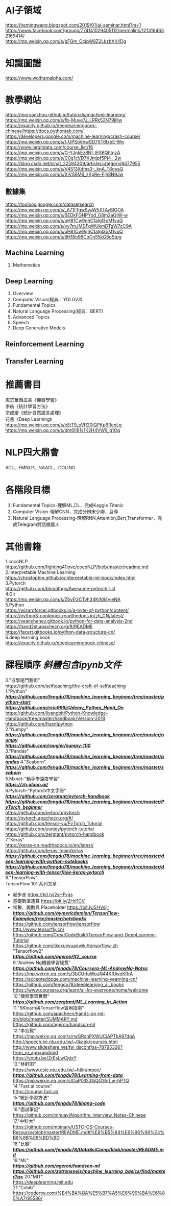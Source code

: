 # AI子領域
https://hemingwang.blogspot.com/2019/01/ai-seminar.html?m=1
https://www.facebook.com/groups/774141029405112/permalink/1213164632169414/  
https://mp.weixin.qq.com/s/gFGm_OcjpW8Z2LkzbX44Dg  
 
# 知識圖譜  
https://www.wolframalpha.com/  
  
# 教學網站  
https://morvanzhou.github.io/tutorials/machine-learning/  
https://mp.weixin.qq.com/s/fb-Muve7J_LRRk52N79jHw  
https://exacity.github.io/deeplearningbook-chinese/https://docs.pythontab.com/  
https://developers.google.com/machine-learning/crash-course/  
https://mp.weixin.qq.com/s/t-UPSoVnwSD7XT6IxbE-Wg  
https://www.largitdata.com/course_list/16  
https://mp.weixin.qq.com/s/G-YJnkEz8NI-tES6QhtnzA   
https://mp.weixin.qq.com/s/C0q1cVD7XJmjpf5Pj4_-2w  
https://blog.csdn.net/sinat_22594309/article/category/6677955  
https://mp.weixin.qq.com/s/V4513Xdms0-_knA_T6gyaQ  
https://mp.weixin.qq.com/s/XiVS6M6_zKpRe-Fjh8N9Jw  
## 數據集  
https://toolbox.google.com/datasetsearch  
https://mp.weixin.qq.com/s/_A71fTgwSyaW5XTAySIGOA  
https://mp.weixin.qq.com/s/6EDkFGHPYod_G8m2aGtW-w  
https://mp.weixin.qq.com/s/uH81Cw9ghC1aIgl3oM1vuQ  
https://mp.weixin.qq.com/s/vy7mJMDFqWUkmDTgW7cC9A  
https://mp.weixin.qq.com/s/uH81Cw9ghC1aIgl3oM1vuQ  
https://mp.weixin.qq.com/s/tlH18o96CoCn55kG6oStpg  

## Machine Learning   
1. Mathematics  

## Deep Learning
1. Overview  
2. Computer Vision(經典：YOLOV3)  
3. Fundamental Topics  
4. Natural Language Processing(經典：BERT)  
5. Advanced Topics  
6. Speech  
7. Deep Generative Models  
## Reinforcement Learning  
## Transfer Learning 

# 推薦書目  
周志華西瓜書《機器學習》  
李航《統計學習方法》  
宗成慶《統計自然語言處理》  
花書《Deep Learning》  
https://mp.weixin.qq.com/s/eEiT9_oVR20jQPKp9RenLg   
https://mp.weixin.qq.com/s/qht0Il91s1K2H4VW9_g1Og  

# NLP四大鼎會  
ACL、EMNLP、NAACL、COLING  

# 各階段目標  
1. Fundamental Topics-理解ML,DL，完成Kaggle Titanic  
2. Computer Vision-理解CNN，完成分辨宋少卿，豆導  
3. Natural Language Processing-理解RNN,Attention,Bert,Transformer，完成Telegram對話機器人  

# 其他書籍  
1.cocoNLP    
https://github.com/fighting41love/cocoNLP/blob/master/readme.md  
2.Interpretable Machine Learning  
https://christophm.github.io/interpretable-ml-book/index.html  
3.Pytorch   
https://github.com/bharathgs/Awesome-pytorch-list  
4.Git  
https://mp.weixin.qq.com/s/ZbvEGCTvh34KifdI4yieNA   
5.Python  
https://wizardforcel.gitbooks.io/a-byte-of-python/content/  
https://python3-cookbook.readthedocs.io/zh_CN/latest/
https://seancheney.gitbook.io/python-for-data-analysis-2nd  
https://hand2st.apachecn.org/#/README  
https://facert.gitbooks.io/python-data-structure-cn/  
6.deep learning book  
https://exacity.github.io/deeplearningbook-chinese/  

# 課程順序 ***斜體包含ipynb文件***  
0."自學是門藝術"  
https://github.com/selfteaching/the-craft-of-selfteaching  
1."Python"  
***https://github.com/fengdu78/machine_learning_beginner/tree/master/python-start***  
***https://github.com/eric999j/Udemy_Python_Hand_On***  
https://github.com/liyangbit/Python-Knowledge-Handbook/tree/master/handbook/Version-2018  
https://github.com/fluentpython  
2."Numpy"  
***https://github.com/fengdu78/machine_learning_beginner/tree/master/numpy***  
***https://github.com/rougier/numpy-100***  
3."Pandas"  
***https://github.com/fengdu78/machine_learning_beginner/tree/master/pandas***
4."Seaborn"  
***https://github.com/fengdu78/machine_learning_beginner/tree/master/seaborn***  
5.Mxnet-"動手學深度學習"  
***https://zh.gluon.ai/***  
6.Pytorch-"Pytorch中文手冊"    
***https://github.com/zergtant/pytorch-handbook***   
***https://github.com/fengdu78/machine_learning_beginner/tree/master/PyTorch_beginner***  
https://github.com/pytorch/pytorch  
https://pytorch.apachecn.org/#/  
https://github.com/tensor-yu/PyTorch_Tutorial  
https://github.com/yunjey/pytorch-tutorial  
https://github.com/zergtant/pytorch-handbook  
7."Keras"  
https://keras-cn.readthedocs.io/en/latest/  
https://github.com/keras-team/keras  
***https://github.com/fengdu78/machine_learning_beginner/tree/master/deep-learning-with-python-notebooks***  
***https://github.com/fengdu78/machine_learning_beginner/tree/master/deep-learning-with-tensorflow-keras-pytorch***   
8."TensorFlow"    
TensorFlow 101 系列文章：  
- 起步走 https://bit.ly/2sHFvgs  
- 基礎數值運算 https://bit.ly/2Hrl1CV  
- 常數、變數與 Placeholder https://bit.ly/2HVsjir  
***https://github.com/aymericdamien/TensorFlow-Examples/tree/master/notebooks***  
https://github.com/tensorflow/tensorflow  
http://www.tensorfly.cn/  
https://github.com/CreatCodeBuild/TensorFlow-and-DeepLearning-Tutorial  
https://github.com/jikexueyuanwiki/tensorflow-zh  
"Tensorflow2"  
***https://github.com/ageron/tf2_course***  
9."Andrew Ng機器學習秘笈"  
***https://github.com/fengdu78/Coursera-ML-AndrewNg-Notes*** 
https://mp.weixin.qq.com/s/3bCUrIuWouN44KRAvoKRrA  
https://accepteddoge.com/machine-learning-yearning-cn/   
https://github.com/fengdu78/deeplearning_ai_books  
https://www.coursera.org/learn/ai-for-everyone/home/welcome  
10."機器學習實戰"  
***https://github.com/zergtant/ML_Learning_In_Action***  
11."SKlearn與Tensorflow實用指南"  
https://github.com/apachecn/hands-on-ml-zh/blob/master/SUMMARY.md  
https://github.com/ageron/handson-ml  
12."李宏毅"  
https://mp.weixin.qq.com/s/rwGRdnPXWUCjAPTkA97dqA  
http://speech.ee.ntu.edu.tw/~tlkagk/courses.html  
http://www.slideshare.net/tw_dsconf/ss-78795326?from_m_app=android  
https://youtu.be/ZrEsLwCjdxY  
13."林軒田"  
https://www.csie.ntu.edu.tw/~htlin/mooc/  
***https://github.com/fengdu78/Learning-from-data***  
https://mp.weixin.qq.com/s/DaP0Il3JSjQG3hrLw-hPTQ  
14."Fast.ai course"  
https://course.fast.ai/  
15."統計學習方法"  
***https://github.com/fengdu78/lihang-code***  
16."面試筆記"    
https://github.com/imhuay/Algorithm_Interview_Notes-Chinese  
17."中科大"  
https://github.com/mbinary/USTC-CS-Courses-Resource/blob/master/README.md#%E8%B5%84%E6%96%99%E4%B8%8B%E8%BD%BD   
18."比賽"  
***https://github.com/fengdu78/DataSciComp/blob/master/README.md***  
19."ML"  
***https://github.com/ageron/handson-ml***  
***https://github.com/zotroneneis/machine_learning_basics/find/master?q=***
20."MIT"  
https://deeplearning.mit.edu  
21."Colab"  
https://codertw.com/%E4%BA%BA%E5%B7%A5%E6%99%BA%E6%85%A7/95586/
